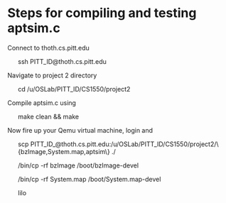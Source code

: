 # Steps for compiling and testing aptsim.c
<p>Connect to thoth.cs.pitt.edu</p>
<ul>ssh PITT_ID@thoth.cs.pitt.edu</ul>
<p>Navigate to project 2 directory</p>
<ul>cd /u/OSLab/PITT_ID/CS1550/project2</ul>
<p>Compile aptsim.c using</p>
<ul>make clean && make</ul>
<p>Now fire up your Qemu virtual machine, login and </p>
<ul>scp PITT_ID_@thoth.cs.pitt.edu:/u/OSLab/PITT_ID/CS1550/project2/\{bzImage,System.map,aptsim\} ./</ul>
<ul>/bin/cp -rf bzImage /boot/bzImage-devel</ul>
<ul>/bin/cp -rf System.map /boot/System.map-devel</ul>
<ul>lilo</ul>



